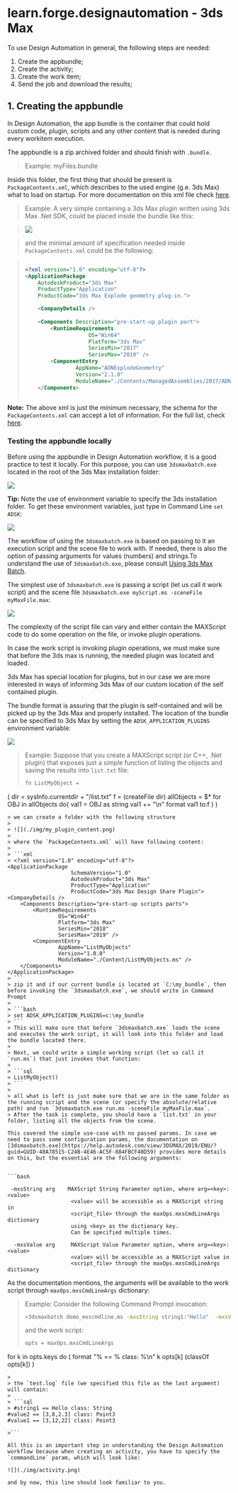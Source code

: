 # learn.forge.designautomation - 3ds Max


To use Design Automation in general, the following steps are needed:

1. Create the appbundle;
2. Create the activity;
3. Create the work item;
4. Send the job and download the results;


## 1. Creating the appbundle
In Design Automation, the app bundle is the container that could hold custom code, plugin, scripts and any other content that is needed during every workitem execution.

The appbundle is a zip archived folder and should finish with `.bundle`. 

> Example: myFiles.bundle
	
Inside this folder, the first thing that should be present is ` PackageContents.xml`, which describes to the used engine (g.e. 3ds Max) what to load on startup. For more documentation on this xml file check [here](https://help.autodesk.com/view/3DSMAX/2019/ENU/?guid=__developer_writing_plug_ins_packaging_plugins_packagexml_format_html).

> Example: A very simple containing a 3ds Max plugin written using 3ds Max .Net SDK, could be placed inside the bundle like this:
	
>![](./img/bundle_content.png)

> and the minimal amount of specification needed inside ` PackageContents.xml` could be the following:

>	```xml
>	
>	<?xml version="1.0" encoding="utf-8"?>
>	<ApplicationPackage 
>		AutodeskProduct="3ds Max" 
>		ProductType="Application"
>		ProductCode="3ds Max Explode geometry plug-in.">
>	
>		<CompanyDetails />	
>		
>		<Components Description="pre-start-up plugin part">
>			<RuntimeRequirements 
>						OS="Win64" 
>						Platform="3ds Max" 
>						SeriesMin="2017" 
>						SeriesMax="2019" />
>			<ComponentEntry 
>					AppName="ADNExplodeGeometry" 
>					Version="2.1.0" 
>					ModuleName="./Contents/ManagedAssemblies/2017/ADNExplodeGeometry.dll" />
>		</Components>
>	  
>	```


**Note:** The above xml is just the minimum necessary, the schema for the ` PackageContents.xml` can accept a lot of information. For the full list, check [here](https://help.autodesk.com/view/3DSMAX/2019/ENU/?guid=__developer_writing_plug_ins_packaging_plugins_packagexml_format_html).

### Testing the appbundle locally

Before using the appbundle in Design Automation workflow, it is a good practice to test it locally. For this purpose, you can use `3dsmaxbatch.exe` located in the root of the 3ds Max installation folder:

![](./img/exec.png)

**Tip:** Note the use of environment variable to specify the 3ds installation folder. To get these environment variables, just type in Command Line `set ADSK`:

![](./img/env.png)


The workflow of using the `3dsmaxbatch.exe` is based on passing to it an execution script and the scene file to work with.
If needed, there is also the option of passing arguments for values (numbers) and strings.To understand the use of `3dsmaxbatch.exe`, please consult [Using 3ds Max Batch](https://knowledge.autodesk.com/support/3ds-max/learn-explore/caas/CloudHelp/cloudhelp/2019/ENU/3DSMax-Batch/files/GUID-48A78515-C24B-4E46-AC5F-884FBCF40D59-htm.html).

The simplest use of `3dsmaxbatch.exe` is passing a script (let us call it work script) and the scene file `3dsmaxbatch.exe myScript.ms -sceneFile myMaxFile.max`:

![](./img/local_test.png)

The complexity of the script file can vary and either contain the MAXScript code to do some operation on the file, or invoke plugin operations.

In case the work script is invoking plugin operations, we must make sure that before the 3ds max is running, the needed plugin was located and loaded.

3ds Max has special location for plugins, but in our case we are more interested in ways of informing 3ds Max of our custom location of the self contained plugin.

The bundle format is assuring that the plugin is self-contained and will be picked up by the 3ds Max and properly installed. The location of the bundle can be specified to 3ds Max by setting the `ADSK_APPLICATION_PLUGINS` environment variable:

![](./img/bundle_location.png)


> Example: Suppose that you create a MAXScript script (or C++, .Net plugin) that exposes just a simple function of listing the objects and saving the results into `list.txt` file:
> 
> ```sql
> fn ListMyObject = 
(
	dir = sysInfo.currentdir + "/list.txt"
	f = (createFile dir)
	allObjects = $*
	for OBJ in allObjects do(
		val1 = OBJ as string
		val1 += "\n"
		format val1 to:f
	)
)
```
> we can create a folder with the following structure
> 
> ![](./img/my_plugin_content.png)
> 
> where the `PackageContents.xml` will have following content:
> 
> ```xml
> <?xml version="1.0" encoding="utf-8"?>
<ApplicationPackage 
					SchemaVersion="1.0"
					AutodeskProduct="3ds Max"
					ProductType="Application"
					ProductCode="3ds Max Design Share Plugin">
<CompanyDetails />
	<Components Description="pre-start-up scripts parts">
		<RuntimeRequirements 
				OS="Win64" 
				Platform="3ds Max" 
				SeriesMin="2018" 
				SeriesMax="2019" />
		<ComponentEntry 
				AppName="ListMyObjects" 
				Version="1.0.0"  
				ModuleName="./Content/ListMyObjects.ms" />
	</Components>
</ApplicationPackage>
> ```
> zip it and if our current bundle is located at `C:\my_bundle`, then before invoking the `3dsmaxbatch.exe`, we should write in Command Prompt
> 
> ```bash
> set ADSK_APPLICATION_PLUGINS=c:\my_bundle
> ```
> This will make sure that before `3dsmaxbatch.exe` loads the scene and executes the work script, it will look into this folder and load the bundle located there.
> 
> Next, we could write a simple working script (let us call it `run.ms`) that just invokes that function:
> 
> ```sql
> ListMyObject()
> ```
> 
> all what is left is just make sure that we are in the same folder as the running script and the scene (or specify the absolute/relative path) and run `3dsmaxbatch.exe run.ms -sceneFile myMaxFile.max`.
> After the task is complete, you should have a `list.txt` in your folder, listing all the objects from the scene.

This covered the simple use-case with no passed params. In case we need to pass some configuration params, the documentation on [3dsmaxbatch.exe](https://help.autodesk.com/view/3DSMAX/2019/ENU/?guid=GUID-48A78515-C24B-4E46-AC5F-884FBCF40D59) provides more details on this, but the essential are the following arguments:


```bash

 -mxsString arg    MAXScript String Parameter option, where arg=<key>:<value>                    <value> will be accessible as a MAXScript string in                    <script_file> through the maxOps.mxsCmdLineArgs dictionary                    using <key> as the dictionary key.                    Can be specified multiple times.  -mxsValue arg     MAXScript Value Parameter option, where arg=<key>:<value>                    <value> will be accessible as a MAXScript value in                    <script_file> through the maxOps.mxsCmdLineArgs dictionary
```

As the documentation mentions, the arguments will be available to the work script through `maxOps.mxsCmdLineArgs` dictionary:

> Example: Consider the following Command Prompt invocation:
> 
> ```bash
> >3dsmaxbatch demo_mxscmdline.ms -mxsString string1:"Hello"  -mxsValue value1:"[3,12,22]" -mxsValue value2:"Point3 3 8 2.3" -listenerLog "test.log"
> ```
> 
> and the work script:
> 
> ```sql
> opts = maxOps.mxsCmdLineArgs
for k in opts.keys do (
	format "% == % class: %\n" k opts[k] (classOf opts[k])
)
```
> 
> the `test.log` file (we specified this file as the last argument) will contain:
> 
> ```sql
> #string1 == Hello class: String
#value2 == [3,8,2.3] class: Point3
#value1 == [3,12,22] class: Point3

>```

All this is an important step in understanding the Design Automation workflow because when creating an activity, you have to specify the `commandLine` param, which will look like:

![](./img/activity.png)

and by now, this line should look familiar to you.
